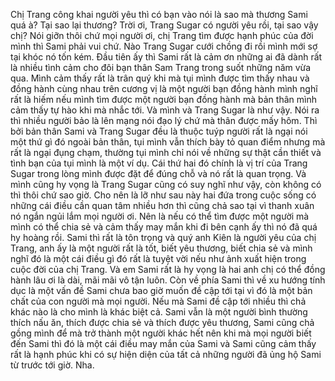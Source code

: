 Chị Trang công khai người yêu thì có bạn vào nói là sao mà thương Sami quá à? Tại sao lại thương? Trời ơi, Trang Sugar có người yêu rồi, tại sao vậy chị? Nói giỡn thôi chứ mọi người ơi, chị Trang tìm được hạnh phúc của đời mình thì Sami phải vui chứ. Nào Trang Sugar cưới chồng đi rồi mình mới sợ tại khóc nó tốn kém. Đầu tiên ấy thì Sami rất là cảm ơn những ai đã dành rất là nhiều tình cảm cho đôi bạn thân Sam Trang trong suốt những năm vừa qua. Mình cảm thấy rất là trân quý khi mà tụi mình được tìm thấy nhau và đồng hành cùng nhau trên cương vị là một người bạn đồng hành mình nghĩ rất là hiếm nếu mình tìm được một người bạn đồng hành mà bản thân mình cảm thấy tự hào khi mà nhắc tới. Và mình và Trang Sugar là như vậy. Nói ra thì nhiều người bảo là lên mạng nói đạo lý chứ mà thân được mấy hôm. Thì bởi bản thân Sami và Trang Sugar đều là thuộc tuýp người rất là ngại nói một thứ gì đó ngoài bản thân, tụi mình vẫn thích bày tỏ quan điểm nhưng mà rất là ngại đụng chạm, thường tụi mình chỉ nói về những sự thật cần thiết và tình bạn của tụi mình là một ví dụ. Cái thứ hai đó chính là vị trí của Trang Sugar trong lòng mình được đặt để đúng chỗ và nó rất là quan trọng. Và mình cũng hy vọng là Trang Sugar cũng có suy nghĩ như vậy, còn không có thì thôi chứ sao giờ. Cho nên là lỡ như sau này hai đứa trong cuộc sống có những cái điều cần quan tâm nhiều hơn thì cũng chả sao tại vì thanh xuân nó ngắn ngủi lắm mọi người ơi. Nên là nếu có thể tìm được một người mà mình có thể chia sẻ và cảm thấy may mắn khi đi bên cạnh ấy thì nó đã quá hy hoàng rồi. Sami thì rất là tôn trọng và quý anh Kiên là người yêu của chị Trang, anh ấy là một người rất là tốt, biết yêu thương, biết chia sẻ và mình nghĩ đó là một cái điều gì đó rất là tuyệt vời nếu như ảnh xuất hiện trong cuộc đời của chị Trang. Và em Sami rất là hy vọng là hai anh chị có thể đồng hành lâu ơi là dài, mãi mãi vô tận luôn. Còn về phía Sami thì về xu hướng tính dục là một vấn đề Sami chưa bao giờ muốn đề cập tới tại vì đó là một bản chất của con người mà mọi người. Nếu mà Sami đề cập tới nhiều thì chả khác nào là cho mình là khác biệt cả. Sami vẫn là một người bình thường thích nấu ăn, thích được chia sẻ và thích được yêu thương, Sami cũng chả gồng mình để mà trở thành một người khác hết nên khi mà mọi người biết đến Sami thì đó là một cái điều may mắn của Sami và Sami cũng cảm thấy rất là hạnh phúc khi có sự hiện diện của tất cả những người đã ủng hộ Sami từ trước tới giờ. Nha.